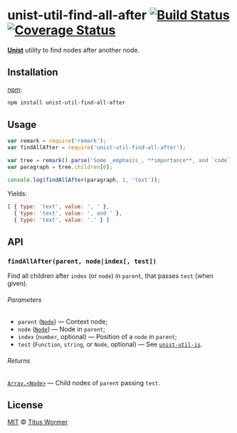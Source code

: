 # unist-util-find-all-after [![Build Status][travis-badge]][travis] [![Coverage Status][codecov-badge]][codecov]

[**Unist**][unist] utility to find nodes after another node.

## Installation

[npm][]:

```bash
npm install unist-util-find-all-after
```

## Usage

```js
var remark = require('remark');
var findAllAfter = require('unist-util-find-all-after');

var tree = remark().parse('Some _emphasis_, **importance**, and `code`.');
var paragraph = tree.children[0];

console.log(findAllAfter(paragraph, 1, 'text'));
```

Yields:

```js
[ { type: 'text', value: ', ' },
  { type: 'text', value: ', and ' },
  { type: 'text', value: '.' } ]
```

## API

### `findAllAfter(parent, node|index[, test])`

Find all children after `index` (or `node`) in `parent`, that passes `test`
(when given).

###### Parameters

*   `parent` ([`Node`][node]) — Context node;
*   `node` ([`Node`][node]) — Node in `parent`;
*   `index` (`number`, optional) — Position of a `node` in `parent`;
*   `test` (`Function`, `string`, or `Node`, optional)
    — See [`unist-util-is`][is].

###### Returns

[`Array.<Node>`][node] — Child nodes of `parent` passing `test`.

## License

[MIT][license] © [Titus Wormer][author]

<!-- Definitions -->

[travis-badge]: https://img.shields.io/travis/wooorm/unist-util-find-all-after.svg

[travis]: https://travis-ci.org/wooorm/unist-util-find-all-after

[codecov-badge]: https://img.shields.io/codecov/c/github/wooorm/unist-util-find-all-after.svg

[codecov]: https://codecov.io/github/wooorm/unist-util-find-all-after

[npm]: https://docs.npmjs.com/cli/install

[license]: LICENSE

[author]: http://wooorm.com

[unist]: https://github.com/wooorm/unist

[node]: https://github.com/wooorm/unist#node

[is]: https://github.com/wooorm/unist-util-is
